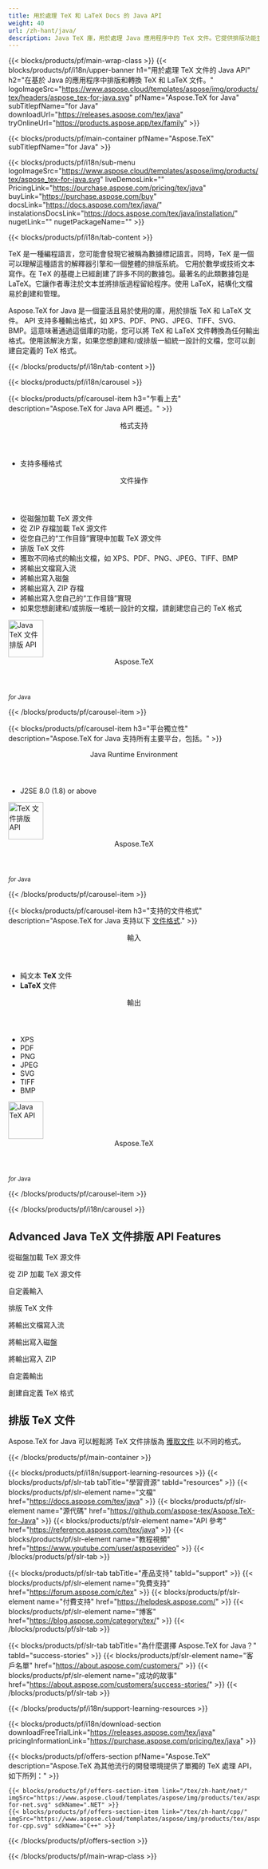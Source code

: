 ```yaml
---
title: 用於處理 TeX 和 LaTeX Docs 的 Java API
weight: 40
url: /zh-hant/java/ 
description: Java TeX 庫，用於處理 Java 應用程序中的 TeX 文件。它提供排版功能並將 TeX 轉換為 PDf、SVG、XPS 和其他格式。
---
```


{{< blocks/products/pf/main-wrap-class >}}
{{< blocks/products/pf/i18n/upper-banner h1="用於處理 TeX 文件的 Java API" h2="在基於 Java 的應用程序中排版和轉換 TeX 和 LaTeX 文件。" logoImageSrc="https://www.aspose.cloud/templates/aspose/img/products/tex/headers/aspose_tex-for-java.svg" pfName="Aspose.TeX for Java" subTitlepfName="for Java" downloadUrl="https://releases.aspose.com/tex/java" tryOnlineUrl="https://products.aspose.app/tex/family" >}}

{{< blocks/products/pf/main-container pfName="Aspose.TeX" subTitlepfName="for Java" >}}

{{< blocks/products/pf/i18n/sub-menu logoImageSrc="https://www.aspose.cloud/templates/aspose/img/products/tex/aspose_tex-for-java.svg" liveDemosLink="" PricingLink="https://purchase.aspose.com/pricing/tex/java" buyLink="https://purchase.aspose.com/buy" docsLink="https://docs.aspose.com/tex/java/" instalationsDocsLink="https://docs.aspose.com/tex/java/installation/" nugetLink="" nugetPackageName="" >}}

{{< blocks/products/pf/i18n/tab-content >}}
<p>
TeX 是一種編程語言，您可能會發現它被稱為數據標記語言。同時，TeX 是一個可以理解這種語言的解釋器引擎和一個整體的排版系統。
它用於數學或技術文本寫作。在 ΤeΧ 的基礎上已經創建了許多不同的數據包。最著名的此類數據包是 LaTeX。它讓作者專注於文本並將排版過程留給程序。使用 LaTeX，結構化文檔易於創建和管理。
</p>
<p>
Aspose.TeX for Java 是一個靈活且易於使用的庫，用於排版 TeX 和 LaTeX 文件。 API 支持多種輸出格式，如 XPS、PDF、PNG、JPEG、TIFF、SVG、BMP。這意味著通過這個庫的功能，您可以將 TeX 和 LaTeX 文件轉換為任何輸出格式。使用該解決方案，如果您想創建和/或排版一組統一設計的文檔，您可以創建自定義的 TeX 格式。 
</p>

{{< /blocks/products/pf/i18n/tab-content >}}

<!--Diagrams Start-->
{{< blocks/products/pf/i18n/carousel >}}

{{< blocks/products/pf/carousel-item h3="乍看上去" description="Aspose.TeX for Java API 概述。" >}}
<div class="diagram1 d1-java">
 <div class="d1-row">
  <div class="d1-col d1-left">
   <header>
    <i class="fa fa-bars">
    </i>
    格式支持
   </header>
   <ul>
    <li>
     支持多種格式
    </li>
   </ul>
  </div>
  <!--/left-->
  <div class="d1-col d1-right">
   <header>
    <i class="fa fa-cogs">
    </i>
    文件操作
   </header>
   <ul>
    <li>
     從磁盤加載 TeX 源文件
    </li>
    <li>
     從 ZIP 存檔加載 TeX 源文件
    </li>
    <li>
     從您自己的“工作目錄”實現中加載 TeX 源文件
    </li>
    <li>
     排版 TeX 文件
    </li>
    <li>
     獲取不同格式的輸出文檔，如 XPS、PDF、PNG、JPEG、TIFF、BMP
    </li>
    <li>
     將輸出文檔寫入流
    </li>
    <li>
     將輸出寫入磁盤
    </li>
    <li>
     將輸出寫入 ZIP 存檔
    </li>
    <li>
     將輸出寫入您自己的“工作目錄”實現
    </li>
    <li>
     如果您想創建和/或排版一堆統一設計的文檔，請創建您自己的 TeX 格式
    </li>
   </ul>
  </div>
  <!--/right-->
 </div>
 <!--/row-->
 <div class="d1-logo">
  <img width="70" height="75" alt="Java TeX 文件排版 API" src="https://www.aspose.cloud/templates/aspose/img/products/tex/aspose_tex-for-java.svg"/>
  <header>
   Aspose.TeX
  </header>
  <footer>
   <small>
    <em>
     for
    </em>
    Java
   </small>
  </footer>
 </div>
 <!--/logo-->
</div>

{{< /blocks/products/pf/carousel-item >}}

{{< blocks/products/pf/carousel-item h3="平台獨立性" description="Aspose.TeX for Java 支持所有主要平台，包括。" >}}
<div class="diagram1 d1-java">
 <div class="d1-row">
  <div class="d1-col d1-left">
   <!--<header><i class="fa fa-cubes"> </i>Mono</header>-->
  </div>
  <!--/left-->
  <div class="d1-col d1-right">
   <header>
    <i class="fa fa-cubes">
    </i>
    Java Runtime Environment
   </header>
   <ul>
    <li>
     J2SE 8.0 (1.8) or above
    </li>
   </ul>
  </div>
  <!--/right-->
 </div>
 <!--/row-->
 <div class="d1-logo">
  <img width="70" height="75" alt="TeX 文件排版 API" src="https://www.aspose.cloud/templates/aspose/img/products/tex/aspose_tex-for-java.svg"/>
  <header>
   Aspose.TeX
  </header>
  <footer>
   <small>
    <em>
     for
    </em>
    Java
   </small>
  </footer>
 </div>
 <!--/logo-->
</div>

{{< /blocks/products/pf/carousel-item >}}

{{< blocks/products/pf/carousel-item h3="支持的文件格式" description="Aspose.TeX for Java 支持以下 [文件格式](https://docs.aspose.com/tex/java/supported-file-formats/)." >}}
<div class="diagram1 d2 d1-java">
 <div class="d1-row">
  <div class="d1-col d1-left">
   <header>
    <i class="fa fa-long-arrow-up">
    </i>
    輸入
   </header>
   <ul>
    <li>
     純文本
     <strong>
      TeX
     </strong>
     文件
    </li>
    <li>
     <strong>
      LaTeX
     </strong>
     文件
    </li>
   </ul>
  </div>
  <!--/left-->
  <div class="d1-col d1-right">
   <header>
    <i class="fa fa-long-arrow-down">
    </i>
    輸出
   </header>
   <ul>
    <li>
     XPS
    </li>
    <li>
     PDF
    </li>
    <li>
     PNG
    </li>
    <li>
     JPEG
    </li>
    <li>
     SVG
    </li>
    <li>
     TIFF
    </li>
    <li>
     BMP
    </li>
   </ul>
  </div>
  <!--/right-->
 </div>
 <!--/row-->
 <div class="d1-logo">
  <img width="70" height="75" alt="Java TeX API" src="https://www.aspose.cloud/templates/aspose/img/products/tex/aspose_tex-for-java.svg"/>
  <header>
   Aspose.TeX
  </header>
  <footer>
   <small>
    <em>
     for
    </em>
    Java
   </small>
  </footer>
 </div>
 <!--/logo-->
</div>

{{< /blocks/products/pf/carousel-item >}}

{{< /blocks/products/pf/i18n/carousel >}}
<!--Diagrams End-->

<!--Feature-section Start-->
<div class="container-fluid features-section bg-gray singleproduct">
 <a class="anchor" id="features" name="features">
 </a>
 <div class="row">
  <div class="container">
   <h2 class="h2title">
    Advanced Java TeX 文件排版 API Features
   </h2>
   <p>
   </p>
   <div class="col-lg-4">
    <em class="fa fa-upload ico-blue fa-2x col-lg-2">
    </em>
    <p class="col-lg-10">
     從磁盤加載 TeX 源文件
    </p>
   </div>
   <div class="col-lg-4">
    <em class="fa fa-repeat ico-blue fa-2x col-lg-2">
    </em>
    <p class="col-lg-10">
     從 ZIP 加載 TeX 源文件
    </p>
   </div>
   <div class="col-lg-4">
    <em class="fa fa-cogs ico-blue fa-2x col-lg-2">
    </em>
    <p class="col-lg-10">
     自定義輸入
    </p>
   </div>
   <div class="col-lg-4">
    <em class="fa fa-pencil-square-o ico-blue fa-2x col-lg-2">
    </em>
    <p class="col-lg-10">
     排版 TeX 文件
    </p>
   </div>
   <div class="col-lg-4">
    <em class="fa fa-floppy-o ico-blue fa-2x col-lg-2">
    </em>
    <p class="col-lg-10">
     將輸出文檔寫入流
    </p>
   </div>
   <div class="col-lg-4">
    <em class="fa fa-floppy-o ico-blue fa-2x col-lg-2">
    </em>
    <p class="col-lg-10">
     將輸出寫入磁盤
    </p>
   </div>
   <div class="col-lg-4">
    <em class="fa fa-floppy-o ico-blue fa-2x col-lg-2">
    </em>
    <p class="col-lg-10">
     將輸出寫入 ZIP
    </p>
   </div>
   <div class="col-lg-4">
    <em class="fa fa-cogs ico-blue fa-2x col-lg-2">
    </em>
    <p class="col-lg-10">
     自定義輸出
    </p>
   </div>
   <div class="col-lg-4">
    <em class="fa fa-cogs ico-blue fa-2x col-lg-2">
    </em>
    <p class="col-lg-10">
     創建自定義 TeX 格式
    </p>
   </div>
   <div class="col-lg-12">
    <h2 class="h2title">
     排版 TeX 文件
    </h2>
    <p>
     Aspose.TeX for Java 可以輕鬆將 TeX 文件排版為 <a href="/tex/java/conversion/">獲取文件</a> 以不同的格式。
    </p>
   </div>
  </div>
 </div>
</div>
<!--Feature-section End-->

{{< /blocks/products/pf/main-container >}}


{{< blocks/products/pf/i18n/support-learning-resources >}}
{{< blocks/products/pf/slr-tab tabTitle="學習資源" tabId="resources" >}}
{{< blocks/products/pf/slr-element name="文檔" href="https://docs.aspose.com/tex/java" >}}
{{< blocks/products/pf/slr-element name="源代碼" href="https://github.com/aspose-tex/Aspose.TeX-for-Java" >}}
{{< blocks/products/pf/slr-element name="API 參考" href="https://reference.aspose.com/tex/java" >}}
{{< blocks/products/pf/slr-element name="教程視頻" href="https://www.youtube.com/user/asposevideo" >}}
{{< /blocks/products/pf/slr-tab >}}

{{< blocks/products/pf/slr-tab tabTitle="產品支持" tabId="support" >}}
{{< blocks/products/pf/slr-element name="免費支持" href="https://forum.aspose.com/c/tex" >}}
{{< blocks/products/pf/slr-element name="付費支持" href="https://helpdesk.aspose.com/" >}}
{{< blocks/products/pf/slr-element name="博客" href="https://blog.aspose.com/category/tex/" >}}
{{< /blocks/products/pf/slr-tab >}}

{{< blocks/products/pf/slr-tab tabTitle="為什麼選擇 Aspose.TeX for Java？" tabId="success-stories" >}}
{{< blocks/products/pf/slr-element name="客戶名單" href="https://about.aspose.com/customers/" >}}
{{< blocks/products/pf/slr-element name="成功的故事" href="https://about.aspose.com/customers/success-stories/" >}}
{{< /blocks/products/pf/slr-tab >}}

{{< /blocks/products/pf/i18n/support-learning-resources >}}

{{< blocks/products/pf/i18n/download-section downloadFreeTrialLink="https://releases.aspose.com/tex/java" pricingInformationLink="https://purchase.aspose.com/pricing/tex/java" >}}

{{< blocks/products/pf/offers-section pfName="Aspose.TeX" description="Aspose.TeX 為其他流行的開發環境提供了單獨的 TeX 處理 API，如下所列：" >}}

    {{< blocks/products/pf/offers-section-item link="/tex/zh-hant/net/" imgSrc="https://www.aspose.cloud/templates/aspose/img/products/tex/aspose_tex-for-net.svg" sdkName=".NET" >}}
    {{< blocks/products/pf/offers-section-item link="/tex/zh-hant/cpp/" imgSrc="https://www.aspose.cloud/templates/aspose/img/products/tex/aspose_tex-for-cpp.svg" sdkName="C++" >}}

{{< /blocks/products/pf/offers-section >}}

{{< /blocks/products/pf/main-wrap-class >}}
